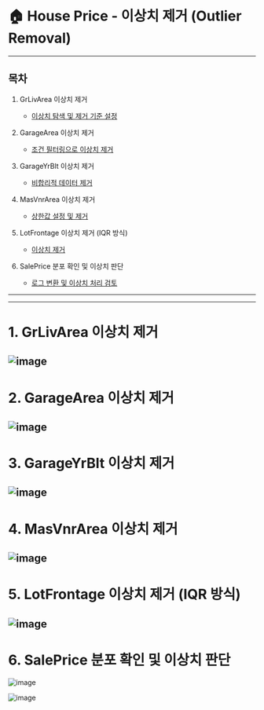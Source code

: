 # 🏠 House Price - 이상치 제거 (Outlier Removal)

---

## 목차

1. GrLivArea 이상치 제거  
   - [이상치 탐색 및 제거 기준 설정](#10-grlivarea-이상치-탐색-및-제거-기준-설정)  

2. GarageArea 이상치 제거  
   - [조건 필터링으로 이상치 제거](#2-조건-필터링으로-이상치-제거)

3. GarageYrBlt 이상치 제거  
   - [비합리적 데이터 제거](#4-비합리적-데이터-제거)

4. MasVnrArea 이상치 제거  
   - [상한값 설정 및 제거](#6-상한값-설정-및-제거)

5. LotFrontage 이상치 제거 (IQR 방식)  
   - [이상치 제거](#9-이상치-제거)

6. SalePrice 분포 확인 및 이상치 판단  
   - [로그 변환 및 이상치 처리 검토](#11-로그-변환-및-이상치-처리-검토)

---


---

# 1.  GrLivArea 이상치 제거 

![image](https://github.com/user-attachments/assets/ed0c0286-ea42-4ee5-8ac3-85c738118b4d)
---

# 2. GarageArea 이상치 제거

![image](https://github.com/user-attachments/assets/3b08c6df-f5bc-4cc1-9d64-e49ae1d9378c)
---

# 3. GarageYrBlt 이상치 제거  

![image](https://github.com/user-attachments/assets/989aa101-b33b-42d8-8a17-09c17e924f60)
---

# 4. MasVnrArea 이상치 제거

![image](https://github.com/user-attachments/assets/fc86db58-5e91-4e31-83a5-81e1c05d554a)
---

# 5. LotFrontage 이상치 제거 (IQR 방식)

![image](https://github.com/user-attachments/assets/99eca9ef-9172-40b2-8be0-8fdfe5d69da2)
---

# 6. SalePrice 분포 확인 및 이상치 판단

![image](https://github.com/user-attachments/assets/03eba2b9-bf52-4ccf-bec3-2ddf4c909d0b)

![image](https://github.com/user-attachments/assets/9a6e1fd8-c45a-4b49-9606-595329bbba54)








